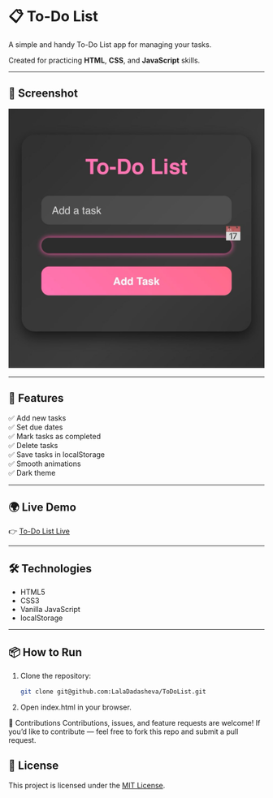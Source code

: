 # 📋 To-Do List

A simple and handy To-Do List app for managing your tasks.

Created for practicing **HTML**, **CSS**, and **JavaScript** skills.

---

## 📸 Screenshot

![Screenshot](screenshot.jpg)

---

## 🚀 Features

✅ Add new tasks  
✅ Set due dates  
✅ Mark tasks as completed  
✅ Delete tasks  
✅ Save tasks in localStorage  
✅ Smooth animations  
✅ Dark theme  

---

## 🌍 Live Demo

👉 [To-Do List Live](https://laladadasheva.github.io/ToDoList/)

---

## 🛠️ Technologies

- HTML5  
- CSS3  
- Vanilla JavaScript  
- localStorage  

---

## 📦 How to Run

1. Clone the repository:

   ```bash
   git clone git@github.com:LalaDadasheva/ToDoList.git
2. Open index.html in your browser.

🤝 Contributions
Contributions, issues, and feature requests are welcome!
If you’d like to contribute — feel free to fork this repo and submit a pull request.


## 📑 License

This project is licensed under the [MIT License](LICENSE).